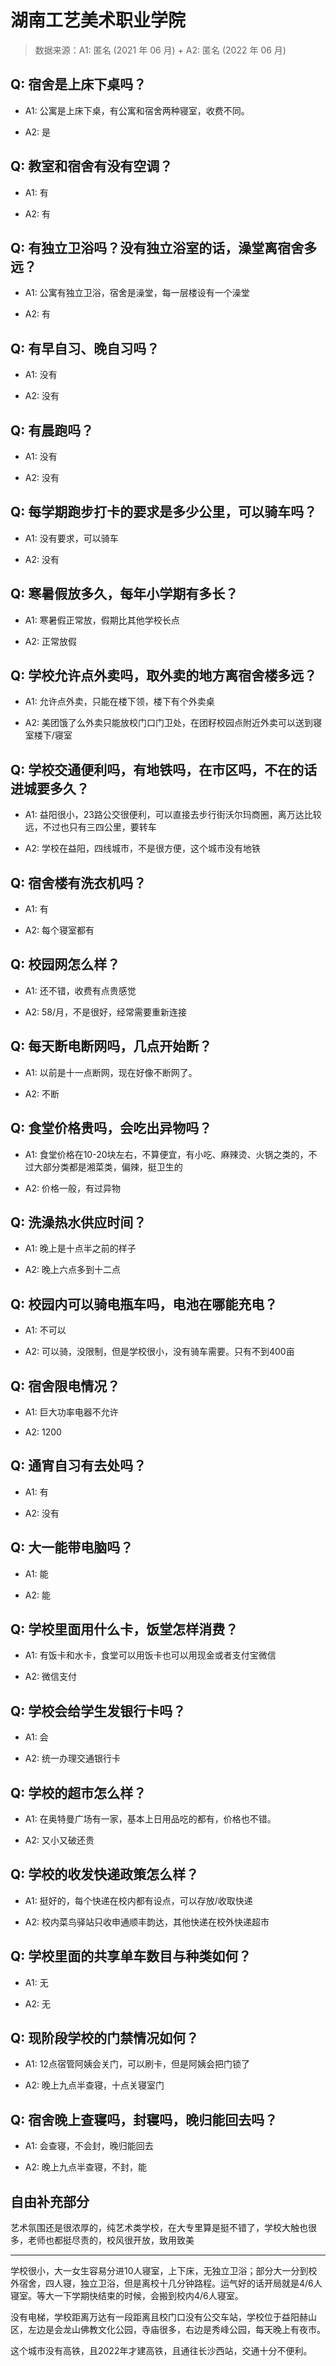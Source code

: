 # 湖南工艺美术职业学院

> 数据来源：A1: 匿名 (2021 年 06 月) + A2: 匿名 (2022 年 06 月)

## Q: 宿舍是上床下桌吗？

- A1: 公寓是上床下桌，有公寓和宿舍两种寝室，收费不同。

- A2: 是

## Q: 教室和宿舍有没有空调？

- A1: 有

- A2: 有

## Q: 有独立卫浴吗？没有独立浴室的话，澡堂离宿舍多远？

- A1: 公寓有独立卫浴，宿舍是澡堂，每一层楼设有一个澡堂

- A2: 有

## Q: 有早自习、晚自习吗？

- A1: 没有

- A2: 没有

## Q: 有晨跑吗？

- A1: 没有

- A2: 没有

## Q: 每学期跑步打卡的要求是多少公里，可以骑车吗？

- A1: 没有要求，可以骑车

- A2: 没有

## Q: 寒暑假放多久，每年小学期有多长？

- A1: 寒暑假正常放，假期比其他学校长点

- A2: 正常放假

## Q: 学校允许点外卖吗，取外卖的地方离宿舍楼多远？

- A1: 允许点外卖，只能在楼下领，楼下有个外卖桌

- A2: 美团饿了么外卖只能放校门口门卫处，在团籽校园点附近外卖可以送到寝室楼下/寝室

## Q: 学校交通便利吗，有地铁吗，在市区吗，不在的话进城要多久？

- A1: 益阳很小，23路公交很便利，可以直接去步行街沃尔玛商圈，离万达比较远，不过也只有三四公里，要转车

- A2: 学校在益阳，四线城市，不是很方便，这个城市没有地铁

## Q: 宿舍楼有洗衣机吗？

- A1: 有

- A2: 每个寝室都有

## Q: 校园网怎么样？

- A1: 还不错，收费有点贵感觉

- A2: 58/月，不是很好，经常需要重新连接

## Q: 每天断电断网吗，几点开始断？

- A1: 以前是十一点断网，现在好像不断网了。

- A2: 不断

## Q: 食堂价格贵吗，会吃出异物吗？

- A1: 食堂价格在10-20块左右，不算便宜，有小吃、麻辣烫、火锅之类的，不过大部分类都是湘菜类，偏辣，挺卫生的

- A2: 价格一般，有过异物

## Q: 洗澡热水供应时间？

- A1: 晚上是十点半之前的样子

- A2: 晚上六点多到十二点

## Q: 校园内可以骑电瓶车吗，电池在哪能充电？

- A1: 不可以

- A2: 可以骑，没限制，但是学校很小，没有骑车需要。只有不到400亩

## Q: 宿舍限电情况？

- A1: 巨大功率电器不允许

- A2: 1200

## Q: 通宵自习有去处吗？

- A1: 有

- A2: 没有

## Q: 大一能带电脑吗？

- A1: 能

- A2: 能

## Q: 学校里面用什么卡，饭堂怎样消费？

- A1: 有饭卡和水卡，食堂可以用饭卡也可以用现金或者支付宝微信

- A2: 微信支付

## Q: 学校会给学生发银行卡吗？

- A1: 会

- A2: 统一办理交通银行卡

## Q: 学校的超市怎么样？

- A1: 在奥特曼广场有一家，基本上日用品吃的都有，价格也不错。

- A2: 又小又破还贵

## Q: 学校的收发快递政策怎么样？

- A1: 挺好的，每个快递在校内都有设点，可以存放/收取快递

- A2: 校内菜鸟驿站只收申通顺丰韵达，其他快递在校外快递超市

## Q: 学校里面的共享单车数目与种类如何？

- A1: 无

- A2: 无

## Q: 现阶段学校的门禁情况如何？

- A1: 12点宿管阿姨会关门，可以刷卡，但是阿姨会把门锁了

- A2: 晚上九点半查寝，十点关寝室门

## Q: 宿舍晚上查寝吗，封寝吗，晚归能回去吗？

- A1: 会查寝，不会封，晚归能回去

- A2: 晚上九点半查寝，不封，能

## 自由补充部分

艺术氛围还是很浓厚的，纯艺术类学校，在大专里算是挺不错了，学校大触也很多，老师也都挺尽责的，校风很开放，致用致美

***

学校很小，大一女生容易分进10人寝室，上下床，无独立卫浴；部分大一分到校外宿舍，四人寝，独立卫浴，但是离校十几分钟路程。运气好的话开局就是4/6人寝室。等大一下学期快结束的时候，会搬到校内4/6人寝室。

没有电梯，学校距离万达有一段距离且校门口没有公交车站，学校位于益阳赫山区，左边是会龙山佛教文化公园，寺庙很多，右边是秀峰公园，每天晚上有夜市。

这个城市没有高铁，且2022年才建高铁，且通往长沙西站，交通十分不便利。